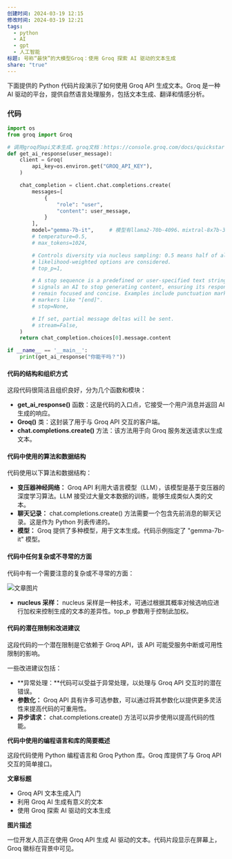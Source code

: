 ```yaml
---
创建时间: 2024-03-19 12:15
修改时间: 2024-03-19 12:21
tags:
  - python
  - AI
  - gpt
  - 人工智能
标题: 号称“最快”的大模型Groq：使用 Groq 探索 AI 驱动的文本生成
share: "true"
---
```


下面提供的 Python 代码片段演示了如何使用 Groq API 生成文本。Groq 是一种 AI 驱动的平台，提供自然语言处理服务，包括文本生成、翻译和情感分析。

### 代码

```python
import os
from groq import Groq

# 调用groq的api文本生成，groq文档：https://console.groq.com/docs/quickstart
def get_ai_response(user_message):
    client = Groq(
        api_key=os.environ.get("GROQ_API_KEY"),
    )

    chat_completion = client.chat.completions.create(
        messages=[
            {
                "role": "user",
                "content": user_message,
            }
        ],
        model="gemma-7b-it",     # 模型有llama2-70b-4096、mixtral-8x7b-32768、gemma-7b-it
        # temperature=0.5,
        # max_tokens=1024,

        # Controls diversity via nucleus sampling: 0.5 means half of all
        # likelihood-weighted options are considered.
        # top_p=1,

        # A stop sequence is a predefined or user-specified text string that
        # signals an AI to stop generating content, ensuring its responses
        # remain focused and concise. Examples include punctuation marks and
        # markers like "[end]".
        # stop=None,

        # If set, partial message deltas will be sent.
        # stream=False, 
    )
    return chat_completion.choices[0].message.content

if __name__ == '__main__':
    print(get_ai_response("你能干吗？"))
```

#### **代码的结构和组织方式**

这段代码很简洁且组织良好，分为几个函数和模块：

* **get_ai_response()** 函数：这是代码的入口点，它接受一个用户消息并返回 AI 生成的响应。
* **Groq()** 类：这封装了用于与 Groq API 交互的客户端。
* **chat.completions.create()** 方法：该方法用于向 Groq 服务发送请求以生成文本。

#### **代码中使用的算法和数据结构**

代码使用以下算法和数据结构：

* **变压器神经网络：** Groq API 利用大语言模型（LLM），该模型是基于变压器的深度学习算法。LLM 接受过大量文本数据的训练，能够生成类似人类的文本。
* **聊天记录：** chat.completions.create() 方法需要一个包含先前消息的聊天记录。这是作为 Python 列表传递的。
* **模型：** Groq 提供了多种模型，用于文本生成。代码示例指定了 "gemma-7b-it" 模型。

#### **代码中任何复杂或不寻常的方面**

代码中有一个需要注意的复杂或不寻常的方面：

![文章图片](https://tse1.mm.bing.net/th/id/OIG3.dSgxXU7.P.BNi5zjhvaG?dpr=1.3&pid=ImgGn)
* **nucleus 采样：** nucleus 采样是一种技术，可通过根据其概率对候选响应进行加权来控制生成的文本的差异性。top_p 参数用于控制此加权。

#### **代码的潜在限制和改进建议**

这段代码的一个潜在限制是它依赖于 Groq API，该 API 可能受服务中断或可用性限制的影响。

一些改进建议包括：

* **异常处理：**代码可以受益于异常处理，以处理与 Groq API 交互时的潜在错误。
* **参数化：** Groq API 具有许多可选参数，可以通过将其参数化以提供更多灵活性来提高代码的可重用性。
* **异步请求：** chat.completions.create() 方法可以异步使用以提高代码的性能。

**代码中使用的编程语言和库的简要概述**

这段代码使用 Python 编程语言和 Groq Python 库。Groq 库提供了与 Groq API 交互的简单接口。

**文章标题**

* Groq API 文本生成入门
* 利用 Groq AI 生成有意义的文本
* 使用 Groq 探索 AI 驱动的文本生成

**图片描述**

一位开发人员正在使用 Groq API 生成 AI 驱动的文本。代码片段显示在屏幕上，Groq 徽标在背景中可见。